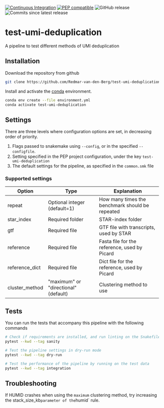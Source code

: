 [![Continuous Integration](https://github.com/Redmar-van-den-Berg/test-umi-deduplication/actions/workflows/ci.yml/badge.svg)](https://github.com/Redmar-van-den-Berg/test-umi-deduplication/actions/workflows/ci.yml)
[![PEP compatible](http://pepkit.github.io/img/PEP-compatible-green.svg)](http://pepkit.github.io)
![GitHub release](https://img.shields.io/github/v/release/redmar-van-den-berg/test-umi-deduplication)
![Commits since latest release](https://img.shields.io/github/commits-since/redmar-van-den-berg/test-umi-deduplication/latest)

# test-umi-deduplication
A pipeline to test different methods of UMI deduplication

## Installation
Download the repository from github
```bash
git clone https://github.com/Redmar-van-den-Berg/test-umi-deduplication.git
```

Install and activate the
[conda](https://docs.conda.io/en/latest/miniconda.html)
environment.
```bash
conda env create --file environment.yml
conda activate test-umi-deduplication
```

## Settings
There are three levels where configuration options are set, in decreasing order
of priority.
1. Flags passed to snakemake using `--config`, or in the specified
   `--configfile`.
2. Setting specified in the PEP project configuration, under the key
   `test-umi-deduplication`
3. The default settings for the pipeline, as specified in the `common.smk` file


### Supported settings
| Option               | Type                        | Explanation                                       |
| ---------------------| --------------------------- | ------------------------------------------------- |
| repeat               | Optional integer (default=1)| How many times the benchmark should be repeated   |
| star_index           | Required folder             | STAR-index folder                                 |
| gtf                  | Required file               | GTF file with transcripts, used by STAR           |
| reference            | Required file               | Fasta file for the reference, used by Picard      |
| reference_dict       | Required file               | Dict file for the reference, used by Picard       |
| cluster_method       | "maximum" or "directional" (default) | Clustering method to use                 |

## Tests
You can run the tests that accompany this pipeline with the following commands

```bash
# Check if requirements are installed, and run linting on the Snakefile
pytest --kwd --tag sanity

# Test the pipeline settings in dry-run mode
pytest --kwd --tag dry-run

# Test the performance of the pipeline by running on the test data
pytest --kwd --tag integration
```

## Troubleshooting
If HUMID crashes when using the `maximum` clustering method, try increasing the
stack_size_kb` parameter of the `humid` rule.

